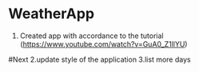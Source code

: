# WeatherApp

1. Created app with accordance to the tutorial (https://www.youtube.com/watch?v=GuA0_Z1llYU)

#Next
2.update style of the application
3.list more days
